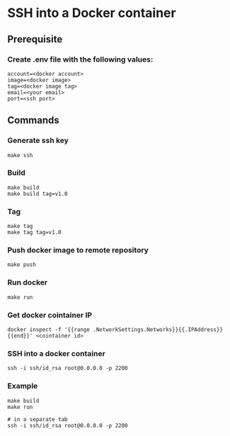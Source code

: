 # SSH into a Docker container


## Prerequisite

### Create .env file with the following values:
```
account=<docker account>
image=<docker image>
tag=<docker image tag>
email=<your email>
port=<ssh port>
```

## Commands

### Generate ssh key
    make ssh

### Build
	make build
    make build tag=v1.0

### Tag
	make tag
    make tag tag=v1.0

### Push docker image to remote repository
	make push

### Run docker 
    make run

### Get docker cointainer IP
    docker inspect -f '{{range .NetworkSettings.Networks}}{{.IPAddress}}{{end}}' <cointainer id>

### SSH into a docker container
    ssh -i ssh/id_rsa root@0.0.0.0 -p 2200


### Example

    make build
    make run

    # in a separate tab
    ssh -i ssh/id_rsa root@0.0.0.0 -p 2200
